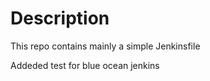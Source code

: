 # Description

This repo contains mainly a simple Jenkinsfile


Addeded test for blue ocean jenkins 
